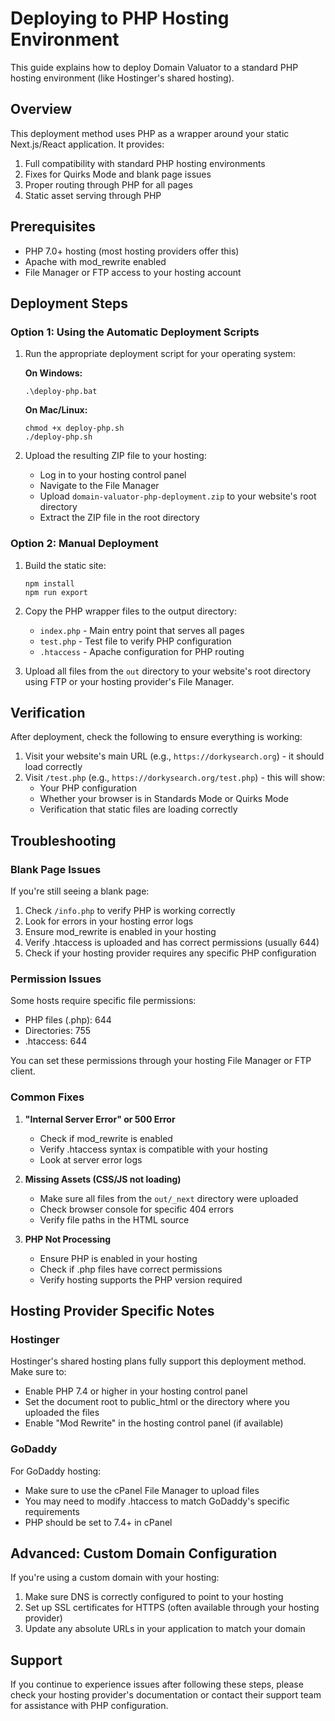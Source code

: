 # Deploying to PHP Hosting Environment

This guide explains how to deploy Domain Valuator to a standard PHP hosting environment (like Hostinger's shared hosting).

## Overview

This deployment method uses PHP as a wrapper around your static Next.js/React application. It provides:

1. Full compatibility with standard PHP hosting environments
2. Fixes for Quirks Mode and blank page issues
3. Proper routing through PHP for all pages
4. Static asset serving through PHP

## Prerequisites

- PHP 7.0+ hosting (most hosting providers offer this)
- Apache with mod_rewrite enabled
- File Manager or FTP access to your hosting account

## Deployment Steps

### Option 1: Using the Automatic Deployment Scripts

1. Run the appropriate deployment script for your operating system:

   **On Windows:**
   ```
   .\deploy-php.bat
   ```

   **On Mac/Linux:**
   ```
   chmod +x deploy-php.sh
   ./deploy-php.sh
   ```

2. Upload the resulting ZIP file to your hosting:
   - Log in to your hosting control panel
   - Navigate to the File Manager
   - Upload `domain-valuator-php-deployment.zip` to your website's root directory
   - Extract the ZIP file in the root directory

### Option 2: Manual Deployment

1. Build the static site:
   ```
   npm install
   npm run export
   ```

2. Copy the PHP wrapper files to the output directory:
   - `index.php` - Main entry point that serves all pages
   - `test.php` - Test file to verify PHP configuration
   - `.htaccess` - Apache configuration for PHP routing

3. Upload all files from the `out` directory to your website's root directory using FTP or your hosting provider's File Manager.

## Verification

After deployment, check the following to ensure everything is working:

1. Visit your website's main URL (e.g., `https://dorkysearch.org`) - it should load correctly
2. Visit `/test.php` (e.g., `https://dorkysearch.org/test.php`) - this will show:
   - Your PHP configuration
   - Whether your browser is in Standards Mode or Quirks Mode
   - Verification that static files are loading correctly

## Troubleshooting

### Blank Page Issues

If you're still seeing a blank page:

1. Check `/info.php` to verify PHP is working correctly
2. Look for errors in your hosting error logs
3. Ensure mod_rewrite is enabled in your hosting
4. Verify .htaccess is uploaded and has correct permissions (usually 644)
5. Check if your hosting provider requires any specific PHP configuration

### Permission Issues

Some hosts require specific file permissions:
- PHP files (.php): 644
- Directories: 755
- .htaccess: 644

You can set these permissions through your hosting File Manager or FTP client.

### Common Fixes

1. **"Internal Server Error" or 500 Error**
   - Check if mod_rewrite is enabled
   - Verify .htaccess syntax is compatible with your hosting
   - Look at server error logs

2. **Missing Assets (CSS/JS not loading)**
   - Make sure all files from the `out/_next` directory were uploaded
   - Check browser console for specific 404 errors
   - Verify file paths in the HTML source

3. **PHP Not Processing**
   - Ensure PHP is enabled in your hosting
   - Check if .php files have correct permissions
   - Verify hosting supports the PHP version required

## Hosting Provider Specific Notes

### Hostinger

Hostinger's shared hosting plans fully support this deployment method. Make sure to:
- Enable PHP 7.4 or higher in your hosting control panel
- Set the document root to public_html or the directory where you uploaded the files
- Enable "Mod Rewrite" in the hosting control panel (if available)

### GoDaddy

For GoDaddy hosting:
- Make sure to use the cPanel File Manager to upload files
- You may need to modify .htaccess to match GoDaddy's specific requirements
- PHP should be set to 7.4+ in cPanel

## Advanced: Custom Domain Configuration

If you're using a custom domain with your hosting:
1. Make sure DNS is correctly configured to point to your hosting
2. Set up SSL certificates for HTTPS (often available through your hosting provider)
3. Update any absolute URLs in your application to match your domain

## Support

If you continue to experience issues after following these steps, please check your hosting provider's documentation or contact their support team for assistance with PHP configuration. 